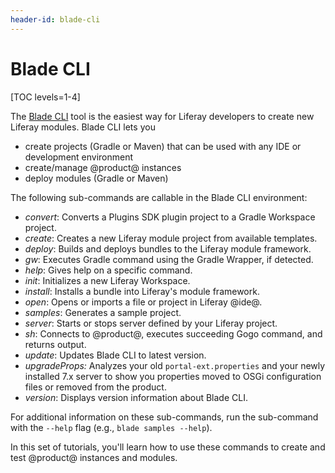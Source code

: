```yaml
---
header-id: blade-cli
---
```


# Blade CLI

[TOC levels=1-4]

The [Blade CLI](https://github.com/liferay/liferay-blade-cli/) tool is the
easiest way for Liferay developers to create new Liferay modules. Blade CLI lets
you

- create projects (Gradle or Maven) that can be used with any IDE or development
  environment
- create/manage @product@ instances
- deploy modules (Gradle or Maven)

The following sub-commands are callable in the Blade CLI environment:

- *convert*: Converts a Plugins SDK plugin project to a Gradle Workspace
  project.
- *create*: Creates a new Liferay module project from available templates.
- *deploy*: Builds and deploys bundles to the Liferay module framework.
- *gw*: Executes Gradle command using the Gradle Wrapper, if detected.
- *help*: Gives help on a specific command.
- *init*: Initializes a new Liferay Workspace.
- *install*: Installs a bundle into Liferay's module framework.
- *open*: Opens or imports a file or project in Liferay @ide@.
- *samples*: Generates a sample project.
- *server*: Starts or stops server defined by your Liferay project.
- *sh*: Connects to @product@, executes succeeding Gogo command, and returns
  output.
- *update*: Updates Blade CLI to latest version.
- *upgradeProps:*  Analyzes your old `portal-ext.properties` and your newly
  installed 7.x server to show you properties moved to OSGi configuration files
  or removed from the product. 
- *version*: Displays version information about Blade CLI.

<!-- TODO: New options `outputs` and `upgradeProps`. Should these be added to
list? - Cody -->

For additional information on these sub-commands, run the sub-command with the
`--help` flag (e.g., `blade samples --help`).

In this set of tutorials, you'll learn how to use these commands to create and
test @product@ instances and modules.
